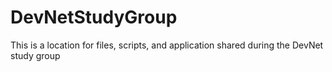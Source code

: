 # DevNetStudyGroup

This is a location for files, scripts, and application shared during the DevNet study group

